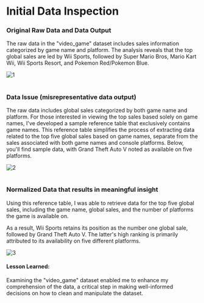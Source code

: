 # Initial Data Inspection

### Original Raw Data and Data Output
The raw data in the "video_game" dataset includes sales information categorized by game name and platform. 
The analysis reveals that the top global sales are led by Wii Sports, followed by Super Mario Bros, Mario Kart Wii, Wii Sports Resort, and Pokemon Red/Pokemon Blue.


![1](https://github.com/brendonhwang/Video-Game-Sales-Ratings/assets/155376651/5c384b06-792a-4950-a7bb-b0f3910745bc)

#

### Data Issue (misrepresentative data output)
The raw data includes global sales categorized by both game name and platform. For those interested in viewing the top sales based solely on game names, I've developed a sample reference table that exclusively contains game names. This reference table simplifies the process of extracting data related to the top five global sales based on game names, separate from the sales associated with both game names and console platforms. Below, you'll find sample data, with Grand Theft Auto V noted as available on five platforms.


![2](https://github.com/brendonhwang/Video-Game-Sales-Ratings/assets/155376651/d4d43d53-b083-46b2-8ee9-edef8fb64153)

#

### Normalized Data that results in meaningful insight
Using this reference table, I was able to retrieve data for the top five global sales, including the game name, global sales, and the number of platforms the game is available on.  

As a result, Wii Sports retains its position as the number one global sale, followed by Grand Theft Auto V. The latter's high ranking is primarily attributed to its availability on five different platforms.

![3](https://github.com/brendonhwang/Video-Game-Sales-Ratings/assets/155376651/73046c7d-e879-4946-b8ef-804d5eb4ec86)


#### Lesson Learned: 
Examining the "video_game" dataset enabled me to enhance my comprehension of the data, a critical step in making well-informed decisions on how to clean and manipulate the dataset.

